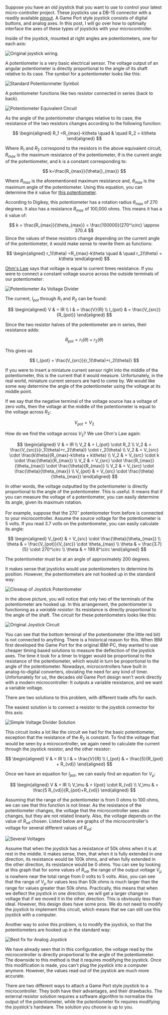 Suppose you have an old joystick that you want to use to control your
latest micro-controller project. These joysticks use a DB-15 connector
with a readily available
[pinout](http://pinouts.ru/Inputs/GameportPC_pinout.shtml). A Game
Port style joystick consists of digital buttons, and analog axes. In
this post, I will go over how to optimally interface the axes of these
types of joysticks with your microcontroller.  

Inside of the joystick, mounted at right angles are
potentiometers, one for each axis:

![Original joystick wiring.](DSCN0544.jpg)

<a name='more'></a>A potentiometer is a very basic electrical
sensor. The voltage output of an angular potentiometer is directly
proportional to the angle of its shaft relative to its case. The
symbol for a potentiometer looks like this:

![Standard Potentionmeter Symbol](standardpot.png)


A potentiometer functions like two resistor connected in series (back to back).

![Potentiometer Equivalent Circuit](potequiv.png)


As the angle of the potentiometer changes relative to its case, the
resistance of the two resistors changes according to the following
function:

$$ \begin{aligned}
R_1 =R_{max}-k\theta \quad & \quad R_2 = k\theta
\end{aligned} $$

Where $R_1$ and $R_2$ correspond to the resistors in the above
equivalent circuit, $R_{max}$ is the maximum resistance of the
potentiometer, $\theta$ is the current angle of the potentiometer,
and k is a constant corresponding to:

$$
k=\frac{R_{max}}{\theta{}_{max}}
$$

Where $R_{max}$ is the aforementioned maximum resistance and,
$\theta_{max}$ is the maximum angle of the potentiometer. Using this
equation, you can determine the $k$ value for [this
potentiometer](http://search.digikey.com/scripts/DkSearch/dksus.dll?Detail&name=1624193-6-ND).

According  to  Digikey,  this  potentiometer  has  a  rotation  radius
$\theta_{max}$ of 270 degrees.  It also has a resistance $R_{max}$
of 100,000 ohms. This means it has a $k$ value of:

$$
k = \frac{R_{max}}{\theta_{max}} = \frac{100000}{270^\circ} \approx 370.4
$$
Since the values of these resistors change depending on the current
angle of the potentiometer, it would make sense to rewrite them as
functions:

$$
\begin{aligned}
r_1(\theta) =R_{max}-k\theta \quad & \quad r_2(\theta) = k\theta
\end{aligned}
$$

[Ohm's Law](http://en.wikipedia.org/wiki/Ohm%27s_law) says that
voltage is equal to current times resistance. If you were to connect a
constant voltage source across the outside terminals of our
potentiometer:

![Potentiometer As Voltage Divider](potdiv.png)

The current, $I_{pot}$ through $R_1$ and $R_2$  can be found:

$$
\begin{aligned}
V & = IR \\
I & = \frac{V}{R} \\
I_{pot} & = \frac{V_{src}}{R_{pot}}
\end{aligned}
$$

Since the two resistor halves of the potentiometer are in series,
their resistance adds:

$$ R_{pot} = r_1(\theta)+r_2(\theta) $$

This gives us

$$ I_{pot} = \frac{V_{src}}{r_1(\theta)+r_2(\theta)} $$

If you were to insert a miniature current sensor right into the middle
of the potentiometer, this is the current that it would
measure. Unfortunately, in the real world, miniature current sensors
are hard to come by. We would like some way determine the angle of the
potentiometer using the voltage at its middle point.

If we say that the negative terminal of the voltage source has a
voltage of zero volts, then the voltage at the middle of the
potentiometer is equal to the voltage across $R_2$:

$$ V_{pot} = V_2 $$

How do we find the voltage across $V_2$? We use Ohm's Law again:

$$
\begin{aligned}
V & = IR \\
V_2 & = I_{pot} \cdot R_2 \\
V_2 & = \frac{V_{src}}{r_1(\theta)+r_2(\theta)} \cdot r_2(\theta) \\
V_2 & = V_{src} \cdot \frac{k\theta}{R_{max}-k\theta + k\theta} \\
V_2 & = V_{src} \cdot k \cdot \frac{\theta}{R_{max}} \\
V_2 & = V_{src} \cdot \frac{R_{max}}{\theta_{max}} \cdot \frac{\theta}{R_{max}} \\
V_2 & = V_{src} \cdot \frac{\theta}{\theta_{max}} \\
V_{pot} & = V_{src} \cdot \frac{\theta}{\theta_{max}}
\end{aligned}
$$

In other words, the voltage outputted by the potentiometer is directly
proportional to the angle of the potentiometer. This is useful. It
means that if you can measure the voltage of a potentiometer, you can
easily determine its angle, given its maximum rotation.

For example, suppose that the $270^\circ$ potentiometer from before
is connected to your microcontroller. Assume the source voltage for
the potentiometer is 5 volts. If you read 3.7 volts on the
potentiometer, you can easily calculate its angle:

$$
\begin{aligned}
V_{pot} & = V_{src} \cdot \frac{\theta}{\theta_{max}} \\
\theta & = \frac{V_{pot}}{V_{src}} \cdot \theta_{max} \\
\theta & = \frac{3.7}{5} \cdot 270^\circ \\
\theta & = 199.8^\circ
\end{aligned}
$$

The potentiometer must be at an angle of approximately 200 degrees.

It makes sense that joysticks would use potentiometers to determine
its position. However, the potentiometers are not hooked up in the
standard way:

![Closeup of Joystick Potentiometer](DSCN0551.jpg)

In the above picture, you will notice that only two of the terminals
of the potentiometer are hooked up. In this arrangement, the
potentiometer is functioning as a _variable resistor:_ Its resistance
is directly proportional to the angle of the shaft. The circuit for
these potentiometers looks like this:

![Original Joystick Circuit](orig-joystick.png)

You can see that the bottom terminal of the potentiometer (the little
red bit) is not connected to anything. There is a historical reason
for this. When IBM first developed the Game Port for the original
IBM-PC, they wanted to use cheaper timing based solutions to measure
the deflection of the joystick axes. The time it took for a timer to
trigger would be proportional to the resistance of the potentiometer,
which would in turn be proportional to the angle of the
potentiometer. Nowadays, microcontrollers have built in
analog-to-digital converters, obviating the need for any kind of
timer. Unfortunately for us, the decades old Game Port design won't
work directly with a modern microcontroller: It outputs a variable
resistance, and we want a variable voltage.

There are two solutions to this problem, with different trade offs for each.

The easiest solution is to connect a resistor to the joystick
connector for this axis:

![Simple Voltage Divider Solution](simple-divider.png)

This circuit looks a lot like the circuit we had for the basic
potentiometer, exception that the resistance of the $R_2$ is
constant. To find the voltage that would be seen by a microcontroller,
we again need to calculate the current through the joystick resistor,
and the other resistor:

$$
\begin{aligned}
V & = IR \\
I & = \frac{V}{R} \\
I_{pot} & = \frac{5}{R_{pot} + R_{vd}}
\end{aligned}
$$

Once we have an equation for $I_{pot}$, we can easily find an
equation for $V_\mu$:

$$
\begin{aligned}
V & = IR \\
V_\mu & = I{pot} \cdot R_{vd} \\
V_\mu & = \frac{5 R_{vd}}{R_{pot}+R_{vd}}
\end{aligned}
$$

Assuming that the range of the potentiometer is from 0 ohms to 100
ohms, we can see that this function is not linear. As the resistance
of the potentiometer changes, the voltage that the microcontroller
sees also changes, but they are not related linearly. Also, the
voltage depends on the value of $R_{vd}$ chosen. Listed below are
graphs of the microcontroller's voltage for several different values
of $R_{vd}$:

![Several Voltages](specific-values.svg)

Assume that when the joystick has a resistance of 50k ohms when it is
at rest in the middle. It makes sense, then, that when it is fully
extended in one direction, its resistance would be 100k ohms, and when
fully extended in the other direction, its resistance would be 0
ohms. You can see by looking at this graph that for some values of
$R_{vd}$, the range of the output voltage $V_\mu$ is nowhere near
the total range from 0 volts to 5 volts. Also, you can see that the
range of $V_\mu$ for values less than 50k ohms is much larger than
the range for values greater than 50k ohms. Practically, this means
that when we deflect the joystick in one direction, we will get a
larger change in voltage that if we moved it in the other
direction. This is obviously less than ideal. However, this design
does have some pros. We do not need to modify the joystick to
implement this circuit, which means that we can still use this
joystick with a computer.


Another way to solve this problem, is to modify the joystick, so that
the potentiometers are hooked up in the standard way:

![Best fix for Analog Joystick](best-fix.png)

We have already seen that in this configuration, the voltage read by
the microcontroller is directly proportional to the angle of the
potentiometer. The downside to this method is that it requires
modifying the joystick. Once this modification is made, you can't plug
the joystick into a computer anymore. However, the values read out of
the joystick are much more accurate.

There are two different ways to attach a Game Port style joystick to a
microcontroller. They both have their advantages, and their
drawbacks. The external resistor solution requires a software
algorithm to normalize the output of the potentiometer, while the
potentiometer fix requires modifying the joystick's hardware. The
solution you choose is up to you.